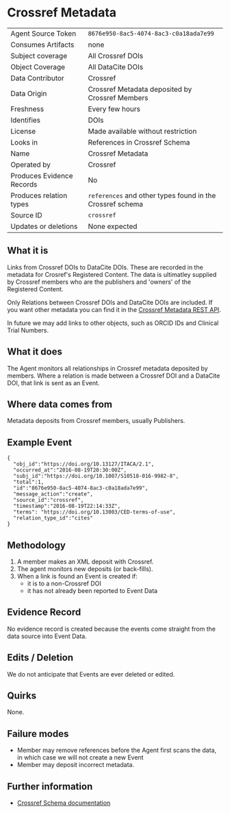 # Crossref Metadata

| | |
|---------------------------|-|
| Agent Source Token        | `8676e950-8ac5-4074-8ac3-c0a18ada7e99` |
| Consumes Artifacts        | none |
| Subject coverage          | All Crossref DOIs |
| Object Coverage           | All DataCite DOIs |
| Data Contributor          | Crossref |
| Data Origin               | Crossref Metadata deposited by Crossref Members |
| Freshness                 | Every few hours |
| Identifies                | DOIs |
| License                   | Made available without restriction |
| Looks in                  | References in Crossref Schema |
| Name                      | Crossref Metadata |
| Operated by               | Crossref |
| Produces Evidence Records | No |
| Produces relation types   | `references` and other types found in the Crossref schema |
| Source ID                 | `crossref` |
| Updates or deletions      | None expected |

## What it is

Links from Crossref DOIs to DataCite DOIs. These are recorded in the metadata for Crosref's Registered Content. The data is ultimatley supplied by Crossref members who are the publishers and 'owners' of the Registered Content.

Only Relations between Crossref DOIs and DataCite DOIs are included. If you want other metadata you can find it in the [Crossref Metadata REST API](https://www.crossref.org/services/metadata-delivery/rest-api/).

In future we may add links to other objects, such as ORCID IDs and Clinical Trial Numbers.

## What it does

The Agent monitors all relationships in Crossref metadata deposited by members. Where a relation is made between a Crossref DOI and a DataCite DOI, that link is sent as an Event.

## Where data comes from

Metadata deposits from Crossref members, usually Publishers.

## Example Event

    {
      "obj_id":"https://doi.org/10.13127/ITACA/2.1",
      "occurred_at":"2016-08-19T20:30:00Z",
      "subj_id":"https://doi.org/10.1007/S10518-016-9982-8",
      "total":1,
      "id":"8676e950-8ac5-4074-8ac3-c0a18ada7e99",
      "message_action":"create",
      "source_id":"crossref",
      "timestamp":"2016-08-19T22:14:33Z",
      "terms": "https://doi.org/10.13003/CED-terms-of-use",
      "relation_type_id":"cites"
    }

## Methodology

1. A member makes an XML deposit with Crossref.
2. The agent monitors new deposits (or back-fills).
3. When a link is found an Event is created if:
    - it is to a non-Crossref DOI
    - it has not already been reported to Event Data

## Evidence Record

No evidence record is created because the events come straight from the data source into Event Data.

## Edits / Deletion

We do not anticipate that Events are ever deleted or edited.

## Quirks

None.

## Failure modes

 - Member may remove references before the Agent first scans the data, in which case we will not create a new Event
 - Member may deposit incorrect metadata.

## Further information

 - [Crossref Schema documentation](https://support.crossref.org/hc/en-us/categories/201744683-Metadata-and-Schema)
